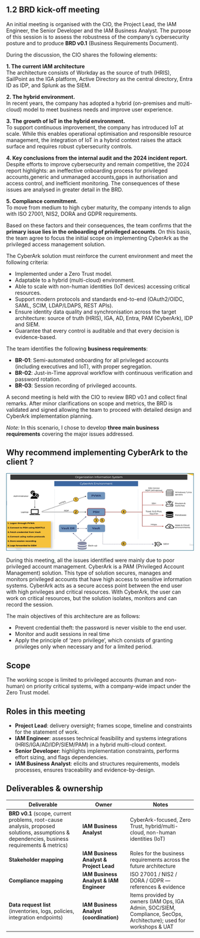 ## 1.2 BRD kick-off meeting

An initial meeting is organised with the CIO, the Project Lead, the IAM Engineer, the Senior Developer and the IAM Business Analyst. The purpose of this session is to assess the robustness of the company’s cybersecurity posture and to produce **BRD v0.1** (Business Requirements Document).

During the discussion, the CIO shares the following elements:

   **1. The current IAM architecture**  
         The architecture consists of Workday as the source of truth (HRIS), SailPoint as the IGA platform, Active Directory as the central directory, Entra ID as IDP, and Splunk as the SIEM.

   **2. The hybrid environment.**  
         In recent years, the company has adopted a hybrid (on-premises and multi-cloud) model to meet business needs and improve user experience.

   **3. The growth of IoT in the hybrid environment.**  
         To support continuous improvement, the company has introduced IoT at scale. While this enables operational optimisation and responsible    resource management, the integration of IoT in a hybrid context raises the attack surface and requires robust cybersecurity controls.

   **4. Key conclusions from the internal audit and the 2024 incident report.**  
         Despite efforts to improve cybersecurity and remain competitive, the 2024 report highlights: an ineffective onboarding process for privileged accounts,generic and unmanaged accounts,gaps in authorisation and access control, and inefficient monitoring. The consequences of these issues are analysed in greater detail in the BRD.

   **5. Compliance commitment.**  
      To move from medium to high cyber maturity, the company intends to align with ISO 27001, NIS2, DORA and GDPR requirements.

Based on these factors and their consequences, the team confirms that the **primary issue lies in the onboarding of privileged accounts**. On this basis, the team agree to focus the initial scope on implementing CyberArk as the privileged access management solution.

The CyberArk solution must reinforce the current environment and meet the following criteria:
- Implemented under a Zero Trust model.  
- Adaptable to a hybrid (multi-cloud) environment.  
- Able to scale with non-human identities (IoT devices) accessing critical resources.  
- Support modern protocols and standards end-to-end (OAuth2/OIDC, SAML, SCIM, LDAP/LDAPS, REST APIs).  
- Ensure identity data quality and synchronisation across the target architecture: source of truth (HRIS), IGA, AD, Entra, PAM (CyberArk), IDP and SIEM.  
- Guarantee that every control is auditable and that every decision is evidence-based.

The team identifies the following **business requirements**:
- **BR-01**: Semi-automated onboarding for all privileged accounts (including executives and IoT), with proper segregation.  
- **BR-02**: Just-in-Time approval workflow with continuous verification and password rotation.  
- **BR-03**: Session recording of privileged accounts.

A second meeting is held with the CIO to review BRD v0.1 and collect final remarks. After minor clarifications on scope and metrics, the BRD is validated and signed allowing the team to proceed with detailed design and CyberArk implementation planning.

*Note:* In this scenario, I chose to develop **three main business requirements** covering the major issues addressed.

## Why recommend implementing CyberArk to the client ?

![CyberArk Architecture](https://github.com/Kristina-1991/CyberArk-Implementation-Portfolio/blob/main/00_Support-documents/diagrams/CyberArk.png?raw=true)


During this meeting, all the issues identified were mainly due to poor privileged account management. CyberArk is a PAM (Privileged Account Management) solution. This type of solution secures, manages and monitors privileged accounts that have high access to sensitive information systems.
CyberArk acts as a secure access point between the end user with high privileges and critical resources. With CyberArk, the user can work on critical resources, but the solution isolates, monitors and can record the session.

The main objectives of this architecture are as follows:
- Prevent credential theft: the password is never visible to the end user.
- Monitor and audit sessions in real time
- Apply the principle of ‘zero privilege’, which consists of granting privileges only when necessary and for a limited period.  



## Scope

The working scope is limited to privileged accounts (human and non-human) on priority critical systems, with a company-wide impact under the Zero Trust model.


## Roles in this meeting

- **Project Lead**: delivery oversight; frames scope, timeline and constraints for the statement of work.  
- **IAM Engineer**: assesses technical feasibility and systems integrations (HRIS/IGA/AD/IDP/SIEM/PAM) in a hybrid multi-cloud context.  
- **Senior Developer**: highlights implementation constraints, performs effort sizing, and flags dependencies.  
- **IAM Business Analyst**: elicits and structures requirements, models processes, ensures traceability and evidence-by-design.


## Deliverables & ownership

| Deliverable | Owner | Notes |
|---|---|---|
| **BRD v0.1** (scope, current problems, root-cause analysis, proposed solutions, assumptions & dependencies, business requirements & metrics) | **IAM Business Analyst** | CyberArk-focused, Zero Trust, hybrid/multi-cloud, non-human identities (IoT) |
| **Stakeholder mapping** | **IAM Business Analyst & Project Lead** | Roles for the business requirements across the future architecture |
| **Compliance mapping** | **IAM Business Analyst & IAM Engineer** | ISO 27001 / NIS2 / DORA / GDPR — references & evidence |
| **Data request list** (inventories, logs, policies, integration endpoints) | **IAM Business Analyst (coordination)** | Items provided by owners (IAM Ops, IGA Admin, SOC/SIEM, Compliance, SecOps, Architecture); used for workshops & UAT |




